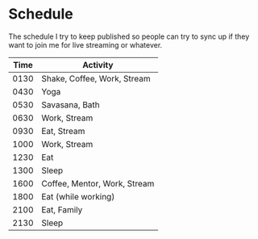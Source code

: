 # Schedule

The schedule I try to keep published so people can try to sync up if
they want to join me for live streaming or whatever.

Time|Activity
-|-
0130|Shake, Coffee, Work, Stream
0430|Yoga
0530|Savasana, Bath
0630|Work, Stream
0930|Eat, Stream
1000|Work, Stream
1230|Eat
1300|Sleep
1600|Coffee, Mentor, Work, Stream
1800|Eat (while working)
2100|Eat, Family
2130|Sleep
